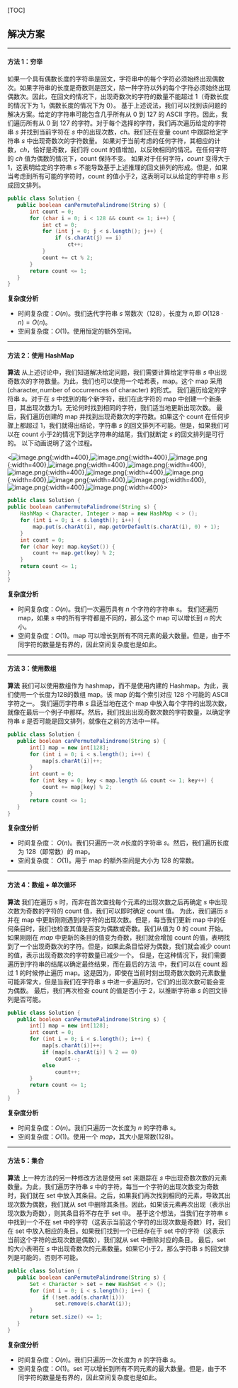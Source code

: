 [TOC]

 ## 解决方案

---

 #### 方法 1：穷举

 如果一个具有偶数长度的字符串是回文，字符串中的每个字符必须始终出现偶数次。如果字符串的长度是奇数则是回文，除一种字符以外的每个字符必须始终出现偶数次。因此，在回文的情况下，出现奇数次的字符的数量不能超过 1（奇数长度的情况下为 1，偶数长度的情况下为 0）。
 基于上述说法，我们可以找到该问题的解决方案。给定的字符串可能包含几乎所有从 0 到 127 的 ASCII 字符。因此，我们遍历所有从 0 到 127 的字符。对于每个选择的字符，我们再次遍历给定的字符串 $s$ 并找到当前字符在 $s$ 中的出现次数，$ch$。我们还在变量 $\text{count}$ 中跟踪给定字符串 $s$ 中出现奇数次的字符数量。
 如果对于当前考虑的任何字符，其相应的计数，$ch$，恰好是奇数，我们将 $\text{count}$ 的值增加，以反映相同的情况。在任何字符的 $ch$ 值为偶数的情况下，$\text{count}$ 保持不变。
 如果对于任何字符，$count$ 变得大于1，这表明给定的字符串 $s$ 不能导致基于上述推理的回文排列的形成。但是，如果当考虑到所有可能的字符时，$\text{count}$ 的值小于2，这表明可以从给定的字符串 $s$ 形成回文排列。

 ```Java [solution]
public class Solution {
    public boolean canPermutePalindrome(String s) {
        int count = 0;
        for (char i = 0; i < 128 && count <= 1; i++) {
            int ct = 0;
            for (int j = 0; j < s.length(); j++) {
                if (s.charAt(j) == i)
                    ct++;
            }
            count += ct % 2;
        }
        return count <= 1;
    }
}

 ```


 **复杂度分析**

 * 时间复杂度：$O(n)$。我们迭代字符串 $s$ 常数次（128），长度为 $n$,即 $O(128 \cdot n) = O(n)$。
 * 空间复杂度：$O(1)$。使用恒定的额外空间。

---

 #### 方法 2：使用 HashMap

 **算法**
 从上述讨论中，我们知道解决给定问题，我们需要计算给定字符串 $s$ 中出现奇数次的字符数量。为此，我们也可以使用一个哈希表，$\text{map}$。这个 $\text{map}$ 采用 $(\text{character}, \text{number of occurrences of character})$ 的形式。
 我们遍历给定的字符串 $s$。对于在 $s$ 中找到的每个新字符，我们在此字符的 $\text{map}$ 中创建一个新条目，其出现次数为1。无论何时找到相同的字符，我们适当地更新出现次数。
 最后，我们遍历创建的 $\text{map}$ 并找到出现奇数次的字符数。如果这个 $\text{count}$ 在任何步骤上都超过 1，我们就得出结论，字符串 $s$ 的回文排列不可能。但是，如果我们可以在 $\text{count}$ 小于2的情况下到达字符串的结尾，我们就断定 $s$ 的回文排列是可行的。
 以下动画说明了这个过程。

 <![image.png](https://pic.leetcode.cn/1692167175-gYZMAn-image.png){:width=400},![image.png](https://pic.leetcode.cn/1692167177-LjVbbU-image.png){:width=400},![image.png](https://pic.leetcode.cn/1692167180-pvVtiQ-image.png){:width=400},![image.png](https://pic.leetcode.cn/1692167182-uhUpfH-image.png){:width=400},![image.png](https://pic.leetcode.cn/1692167185-RZnjUV-image.png){:width=400},![image.png](https://pic.leetcode.cn/1692167188-sfmqna-image.png){:width=400},![image.png](https://pic.leetcode.cn/1692167191-fjmPvd-image.png){:width=400},![image.png](https://pic.leetcode.cn/1692167193-VEeKxB-image.png){:width=400},![image.png](https://pic.leetcode.cn/1692167196-OdcuHa-image.png){:width=400},![image.png](https://pic.leetcode.cn/1692167199-VmmsYU-image.png){:width=400},![image.png](https://pic.leetcode.cn/1692167202-biJHXO-image.png){:width=400},![image.png](https://pic.leetcode.cn/1692167205-uDKRuD-image.png){:width=400}>

 ```Java [solution]
public class Solution {
 public boolean canPermutePalindrome(String s) {
     HashMap < Character, Integer > map = new HashMap < > ();
     for (int i = 0; i < s.length(); i++) {
         map.put(s.charAt(i), map.getOrDefault(s.charAt(i), 0) + 1);
     }
     int count = 0;
     for (char key: map.keySet()) {
         count += map.get(key) % 2;
     }
     return count <= 1;
 }
}

 ```


 **复杂度分析**

 * 时间复杂度：$O(n)$。我们一次遍历具有 $n$ 个字符的字符串 $s$。 我们还遍历 $\text{map}$，如果 $s$ 中的所有字符都是不同的，那么这个 $\text{map}$ 可以增长到 $n$ 的大小。
 * 空间复杂度：$O(1)$。$\text{map}$ 可以增长到所有不同元素的最大数量。但是，由于不同字符的数量是有界的，因此空间复杂度也是如此。


---

 #### 方法 3：使用数组  

 **算法**
 我们可以使用数组作为 hashmap，而不是使用内建的 Hashmap。为此，我们使用一个长度为128的数组 $\text{map}$。该 $\text{map}$ 的每个索引对应 128 个可能的 ASCII 字符之一。
 我们遍历字符串 $s$ 且适当地在这个 $\text{map}$ 中放入每个字符的出现次数，就像在最后一个例子中那样。然后，我们找出出现奇数次数的字符数量，以确定字符串 $s$ 是否可能是回文排列，就像在之前的方法中一样。

 ```Java [solution]
public class Solution {
    public boolean canPermutePalindrome(String s) {
        int[] map = new int[128];
        for (int i = 0; i < s.length(); i++) {
            map[s.charAt(i)]++;
        }
        int count = 0;
        for (int key = 0; key < map.length && count <= 1; key++) {
            count += map[key] % 2;
        }
        return count <= 1;
    }
}
 ```


 **复杂度分析**

 * 时间复杂度： $O(n)$。我们只遍历一次 $n$长度的字符串 $s$。然后，我们遍历长度为 128（即常数）的 $\text{map}$。
 * 空间复杂度： $O(1)$。用于 $\text{map}$ 的额外空间是大小为 128 的常数。

---

 #### 方法 4：数组 + 单次循环 

 **算法**
 我们在遍历 $s$ 时，而非在首次查找每个元素的出现次数之后再确定 $s$ 中出现次数为奇数的字符的 $\text{count}$ 值，我们可以即时确定 $\text{count}$ 值。
 为此，我们遍历 $s$ 并在 $\text{map}$ 中更新刚刚遇到的字符的出现次数。但是，每当我们更新 $\text{map}$ 中的任何条目时，我们也检查其值是否变为偶数或奇数。我们从值为 0 的 $\text{count}$ 开始。如果刚刚在 $map$ 中更新的条目的值变为奇数，我们就会增加 $\text{count}$ 的值，表明找到了一个出现奇数次的字符。但是，如果此条目恰好为偶数，我们就会减少 $\text{count}$ 的值，表示出现奇数次的字符数量已减少一个。
 但是，在这种情况下，我们需要遍历到字符串的结尾以确定最终结果，而在最后的方法 中，我们可以在 $\text{count}$ 超过 1 的时候停止遍历 $\text{map}$。这是因为，即使在当前时刻出现奇数次数的元素数量可能非常大，但是当我们在字符串 $s$ 中进一步遍历时，它们的出现次数可能会变为偶数。
 最后，我们再次检查 $\text{count}$ 的值是否小于 2，以推断字符串 $s$ 的回文排列是否可能。

 ```Java [solution]
public class Solution {
    public boolean canPermutePalindrome(String s) {
        int[] map = new int[128];
        int count = 0;
        for (int i = 0; i < s.length(); i++) {
            map[s.charAt(i)]++;
            if (map[s.charAt(i)] % 2 == 0)
                count--;
            else
                count++;
        }
        return count <= 1;
    }
}
 ```


 **复杂度分析**

 * 时间复杂度：$O(n)$。我们只遍历一次长度为 $n$ 的字符串 $s$。
 * 空间复杂度：$O(1)$。使用一个 $map$，其大小是常数(128)。

---

 #### 方法 5：集合

 **算法**
 上一种方法的另一种修改方法是使用 $\text{set}$ 来跟踪在 $s$ 中出现奇数次数的元素数量。为此，我们遍历字符串 $s$ 中的字符。每当一个字符的出现次数变为奇数时，我们就在 $\text{set}$ 中放入其条目。之后，如果我们再次找到相同的元素，导致其出现次数为偶数，我们就从 $\text{set}$ 中删除其条目。因此，如果该元素再次出现（表示出现次数为奇数），则其条目将不存在于 $\text{set}$ 中。
 基于这个想法，当我们在字符串 $s$ 中找到一个不在 $\text{set}$ 中的字符（这表示当前这个字符的出现次数是奇数）时，我们在 $\text{set}$ 中放入相应的条目。如果我们找到一个已经存在于 $\text{set}$ 中的字符（这表示当前这个字符的出现次数是偶数），我们就从 $\text{set}$ 中删除对应的条目。
 最后，$\text{set}$ 的大小表明在 $s$ 中出现奇数次的元素数量。如果它小于2，那么字符串 $s$ 的回文排列是可能的，否则不可能。

 ```Java [solution]
public class Solution {
    public boolean canPermutePalindrome(String s) {
        Set < Character > set = new HashSet < > ();
        for (int i = 0; i < s.length(); i++) {
            if (!set.add(s.charAt(i)))
                set.remove(s.charAt(i));
        }
        return set.size() <= 1;
    }
}

 ```


 **复杂度分析**

 * 时间复杂度：$O(n)$。我们只遍历一次长度为 $n$ 的字符串 $s$。
 * 空间复杂度：$O(1)$。$\text{set}$ 可以增长到所有不同元素的最大数量。但是，由于不同字符的数量是有界的，因此空间复杂度也是如此。